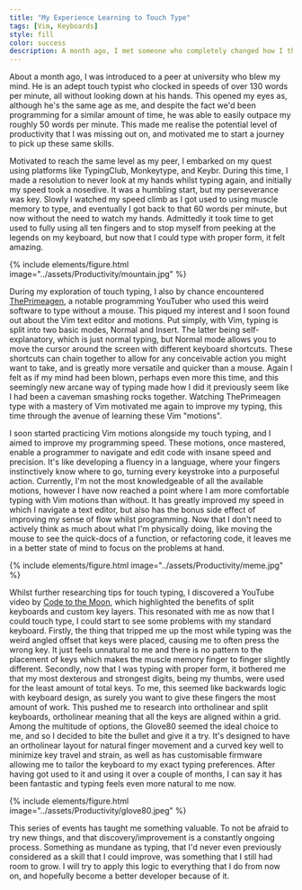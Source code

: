 ```yaml
---
title: "My Experience Learning to Touch Type"
tags: [Vim, Keyboards]
style: fill
color: success
description: A month ago, I met someone who completely changed how I think about typing. Watching him blaze through over 130 words per minute made me realize just how much I was missing out on. That moment sent me down a rabbit hole—learning touch typing, mastering Vim motions, and even switching to a split keyboard.
---
```


About a month ago, I was introduced to a peer at university who blew my mind. He is an adept touch typist who clocked in speeds of over 130 words per minute, all without looking down at his hands. This opened my eyes as, although he's the same age as me, and despite the fact we'd been programming for a similar amount of time, he was able to easily outpace my roughly 50 words per minute. This made me realise the potential level of productivity that I was missing out on, and motivated me to start a journey to pick up these same skills.

Motivated to reach the same level as my peer, I embarked on my quest using platforms like TypingClub, Monkeytype, and Keybr. During this time, I made a resolution to never look at my hands whilst typing again, and initially my speed took a nosedive. It was a humbling start, but my perseverance was key. Slowly I watched my speed climb as I got used to using muscle memory to type, and eventually I got back to that 60 words per minute, but now without the need to watch my hands. Admittedly it took time to get used to fully using all ten fingers and to stop myself from peeking at the legends on my keyboard, but now that I could type with proper form, it felt amazing.

{% include elements/figure.html image="../assets/Productivity/mountain.jpg" %}

During my exploration of touch typing, I also by chance encountered [ThePrimeagen](https://www.youtube.com/@ThePrimeagen), a notable programming YouTuber who used this weird software to type without a mouse. This piqued my interest and I soon found out about the Vim text editor and motions. Put simply, with Vim, typing is split into two basic modes, Normal and Insert. The latter being self-explanatory, which is just normal typing, but Normal mode allows you to move the cursor around the screen with different keyboard shortcuts. These shortcuts can chain together to allow for any conceivable action you might want to take, and is greatly more versatile and quicker than a mouse. Again I felt as if my mind had been blown, perhaps even more this time, and this seemingly new arcane way of typing made how I did it previously seem like I had been a caveman smashing rocks together. Watching ThePrimeagen type with a mastery of Vim motivated me again to improve my typing, this time through the avenue of learning these Vim "motions".

I soon started practicing Vim motions alongside my touch typing, and I aimed to improve my programming speed. These motions, once mastered, enable a programmer to navigate and edit code with insane speed and precision. It's like developing a fluency in a language, where your fingers instinctively know where to go, turning every keystroke into a purposeful action. Currently, I'm not the most knowledgeable of all the available motions, however I have now reached a point where I am more comfortable typing with Vim motions than without. It has greatly improved my speed in which I navigate a text editor, but also has the bonus side effect of improving my sense of flow whilst programming. Now that I don't need to actively think as much about what I'm physically doing, like moving the mouse to see the quick-docs of a function, or refactoring code, it leaves me in a better state of mind to focus on the problems at hand.

{% include elements/figure.html image="../assets/Productivity/meme.jpg" %}

Whilst further researching tips for touch typing, I discovered a YouTube video by [Code to the Moon](https://youtu.be/pK41Mr4Kdd0?si=mlXwMoqr1gyVforI), which highlighted the benefits of split keyboards and custom key layers. This resonated with me as now that I could touch type, I could start to see some problems with my standard keyboard. Firstly, the thing that tripped me up the most while typing was the weird angled offset that keys were placed, causing me to often press the wrong key. It just feels unnatural to me and there is no pattern to the placement of keys which makes the muscle memory finger to finger slightly different. Secondly, now that I was typing with proper form, it bothered me that my most dexterous and strongest digits, being my thumbs, were used for the least amount of total keys. To me, this seemed like backwards logic with keyboard design, as surely you want to give these fingers the most amount of work. This pushed me to research into ortholinear and split keyboards, ortholinear meaning that all the keys are aligned within a grid. Among the multitude of options, the Glove80 seemed the ideal choice to me, and so I decided to bite the bullet and give it a try. It's designed to have an ortholinear layout for natural finger movement and a curved key well to minimize key travel and strain, as well as has customisable firmware allowing me to tailor the keyboard to my exact typing preferences. After having got used to it and using it over a couple of months, I can say it has been fantastic and typing feels even more natural to me now.

{% include elements/figure.html image="../assets/Productivity/glove80.jpeg" %}

This series of events has taught me something valuable. To not be afraid to try new things, and that discovery/improvement is a constantly ongoing process. Something as mundane as typing, that I'd never even previously considered as a skill that I could improve, was something that I still had room to grow. I will try to apply this logic to everything that I do from now on, and hopefully become a better developer because of it.